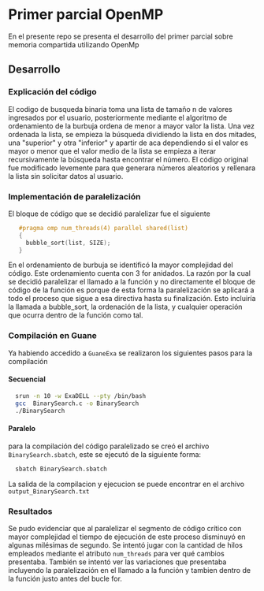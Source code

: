 # Primer parcial OpenMP
En el presente repo se presenta el desarrollo del primer parcial sobre memoria compartida utilizando OpenMp

## Desarrollo

### Explicación del código
El codigo de busqueda binaria toma una lista de tamaño n de valores ingresados por el usuario, posteriormente mediante
el algoritmo de ordenamiento de la burbuja ordena de menor a mayor valor la lista. Una vez ordenada la lista, se empieza la búsqueda
dividiendo la lista en dos mitades, una "superior" y otra "inferior" y apartir de aca dependiendo si el valor es mayor o menor que el valor
medio de la lista se empieza a iterar recursivamente la búsqueda hasta encontrar el número. El código original fue modificado levemente para que
generara números aleatorios y rellenara la lista sin solicitar datos al usuario.

### Implementación de paralelización
El bloque de código que se decidió paralelizar fue el siguiente
```c
   #pragma omp num_threads(4) parallel shared(list)
   {
     bubble_sort(list, SIZE);
   }
```
En el ordenamiento de burbuja se identificó la mayor complejidad del código. Este ordenamiento cuenta con 3 for anidados. La razón
por la cual se decidió paralelizar el llamado a la función y no directamente el bloque de código de la función es porque de esta forma la paralelización
se aplicará a todo el proceso que sigue a esa directiva hasta su finalización. Esto incluiría la llamada a bubble_sort, la ordenación de la lista, y cualquier operación que ocurra
dentro de la función como tal.

### Compilación en Guane
Ya habiendo accedido a `GuaneExa` se realizaron los siguientes pasos para la compilación

#### Secuencial
```bash
  srun -n 10 -w ExaDELL --pty /bin/bash
  gcc  BinarySearch.c -o BinarySearch
  ./BinarySearch
```

#### Paralelo
para la compilación del código paralelizado se creó el archivo `BinarySearch.sbatch`, este se ejecutó de la siguiente forma:
```bash
  sbatch BinarySearch.sbatch
```
La salida de la compilacion y ejecucion se puede encontrar en el archivo `output_BinarySearch.txt`

### Resultados
Se pudo evidenciar que al paralelizar el segmento de código crítico con mayor complejidad el tiempo de ejecución de este proceso
disminuyó en algunas milésimas de segundo. Se intentó jugar con la cantidad de hilos empleados mediante el atributo `num_threads` para ver qué cambios presentaba. También
se intentó ver las variaciones que presentaba incluyendo la paralelización en el llamado a la función y tambien dentro de la función justo antes del bucle for.
